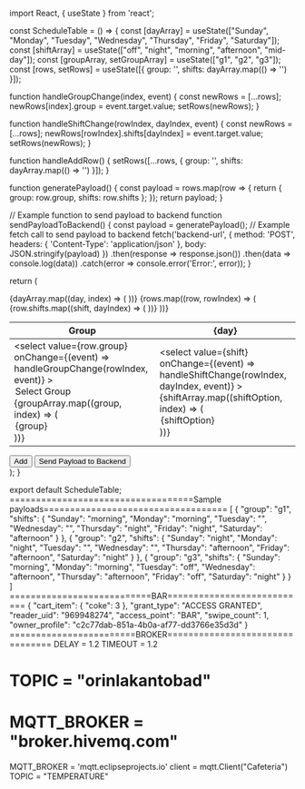 import React, { useState } from 'react';

const ScheduleTable = () => {
  const [dayArray] = useState(["Sunday", "Monday", "Tuesday", "Wednesday", "Thursday", "Friday", "Saturday"]);
  const [shiftArray] = useState(["off", "night", "morning", "afternoon", "mid-day"]);
  const [groupArray, setGroupArray] = useState(["g1", "g2", "g3"]);
  const [rows, setRows] = useState([{ group: '', shifts: dayArray.map(() => '') }]);

  function handleGroupChange(index, event) {
    const newRows = [...rows];
    newRows[index].group = event.target.value;
    setRows(newRows);
  }

  function handleShiftChange(rowIndex, dayIndex, event) {
    const newRows = [...rows];
    newRows[rowIndex].shifts[dayIndex] = event.target.value;
    setRows(newRows);
  }

  function handleAddRow() {
    setRows([...rows, { group: '', shifts: dayArray.map(() => '') }]);
  }

  function generatePayload() {
    const payload = rows.map(row => {
      return {
        group: row.group,
        shifts: row.shifts
      };
    });
    return payload;
  }

  // Example function to send payload to backend
  function sendPayloadToBackend() {
    const payload = generatePayload();
    // Example fetch call to send payload to backend
    fetch('backend-url', {
      method: 'POST',
      headers: {
        'Content-Type': 'application/json'
      },
      body: JSON.stringify(payload)
    })
    .then(response => response.json())
    .then(data => console.log(data))
    .catch(error => console.error('Error:', error));
  }

  return (
    <div>
      <table>
        <thead>
          <tr>
            <th>Group</th>
            {dayArray.map((day, index) => (
              <th key={index}>{day}</th>
            ))}
          </tr>
        </thead>
        <tbody>
          {rows.map((row, rowIndex) => (
            <tr key={rowIndex}>
              <td>
                <select
                  value={row.group}
                  onChange={(event) => handleGroupChange(rowIndex, event)}
                >
                  <option value="">Select Group</option>
                  {groupArray.map((group, index) => (
                    <option key={index} value={group}>{group}</option>
                  ))}
                </select>
              </td>
              {row.shifts.map((shift, dayIndex) => (
                <td key={dayIndex}>
                  <select
                    value={shift}
                    onChange={(event) => handleShiftChange(rowIndex, dayIndex, event)}
                  >
                    {shiftArray.map((shiftOption, index) => (
                      <option key={index} value={shiftOption}>{shiftOption}</option>
                    ))}
                  </select>
                </td>
              ))}
            </tr>
          ))}
        </tbody>
      </table>
      <button onClick={handleAddRow}>Add</button>
      <button onClick={sendPayloadToBackend}>Send Payload to Backend</button>
    </div>
  );
}

export default ScheduleTable;
===================================Sample payloads===================================
[
    {
        "group": "g1",
        "shifts": {
            "Sunday": "morning",
            "Monday": "morning",
            "Tuesday": "",
            "Wednesday": "",
            "Thursday": "night",
            "Friday": "night",
            "Saturday": "afternoon"
        }
    },
    {
        "group": "g2",
        "shifts": {
            "Sunday": "night",
            "Monday": "night",
            "Tuesday": "",
            "Wednesday": "",
            "Thursday": "afternoon",
            "Friday": "afternoon",
            "Saturday": "night"
        }
    },
    {
        "group": "g3",
        "shifts": {
            "Sunday": "morning",
            "Monday": "morning",
            "Tuesday": "off",
            "Wednesday": "afternoon",
            "Thursday": "afternoon",
            "Friday": "off",
            "Saturday": "night"
        }
    }
]
===========================BAR===========================
{
  "cart_item": {
    "coke": 3
  },
  "grant_type": "ACCESS GRANTED",
  "reader_uid": "969948274",
  "access_point": "BAR",
  "swipe_count": 1,
  "owner_profile": "c2c77dab-851a-4b0a-af77-dd3766e35d3d"
}
========================BROKER================================
DELAY = 1.2
TIMEOUT = 1.2
# TOPIC = "orinlakantobad"
# MQTT_BROKER = "broker.hivemq.com"
MQTT_BROKER = 'mqtt.eclipseprojects.io'
client = mqtt.Client("Cafeteria")
TOPIC = "TEMPERATURE"
